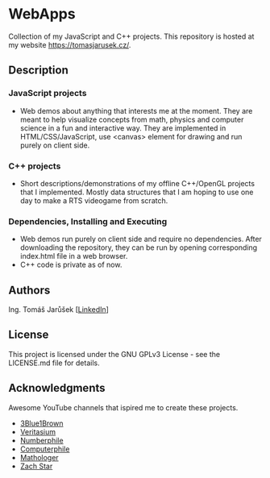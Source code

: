 # WebApps

Collection of my JavaScript and C++ projects.
This repository is hosted at my website https://tomasjarusek.cz/.

## Description

### JavaScript projects
* Web demos about anything that interests me at the moment. They are meant to help visualize concepts from math, physics and computer science in a fun and interactive way. They are implemented in HTML/CSS/JavaScript, use \<canvas\> element for drawing and run purely on client side.

### C++ projects
* Short descriptions/demonstrations of my offline C++/OpenGL projects that I implemented. Mostly data structures that I am hoping to use one day to make a RTS videogame from scratch.

### Dependencies, Installing and Executing

* Web demos run purely on client side and require no dependencies. After downloading the repository, they can be run by opening corresponding index.html file in a web browser.
* C++ code is private as of now.

## Authors

Ing. Tomáš Jarůšek \[[LinkedIn](https://www.linkedin.com/in/tomáš-jarůšek-7a765284)\]

## License

This project is licensed under the GNU GPLv3 License - see the LICENSE.md file for details.

## Acknowledgments

Awesome YouTube channels that ispired me to create these projects.
* [3Blue1Brown](https://www.youtube.com/c/3blue1brown)
* [Veritasium](https://www.youtube.com/@veritasium)
* [Numberphile](https://www.youtube.com/@numberphile)
* [Computerphile](https://www.youtube.com/@Computerphile)
* [Mathologer](https://www.youtube.com/@Mathologer)
* [Zach Star](https://www.youtube.com/@zachstar)
